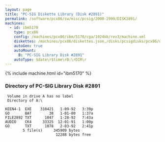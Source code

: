```yaml
---
layout: page
title: "PC-SIG Diskette Library (Disk #2891)"
permalink: /software/pcx86/sw/misc/pcsig/2000-2999/DISK2891/
machines:
  - id: ibm5170
    type: pcx86
    config: /machines/pcx86/ibm/5170/cga/1024kb/rev3/machine.xml
    diskettes: /machines/pcx86/diskettes.json,/disks/pcsigdisks/pcx86/diskettes.json
    autoGen: true
    autoMount:
      B: "PC-SIG Library Disk #2891"
    autoType: $date\r$time\rB:\rDIR\r
---
```


{% include machine.html id="ibm5170" %}

### Directory of PC-SIG Library Disk #2891

     Volume in drive A has no label
     Directory of A:\

    KEEN4-1  EXE    310421   1-09-92   3:39p
    GO       BAT        38   1-01-80   1:37a
    FILE2892 TXT      1047   1-28-92   7:43a
    AUDIO    CK4     33325  12-01-91   1:00p
    GO       TXT      1078   2-03-92   2:41p
            5 file(s)     345909 bytes
                           12288 bytes free
